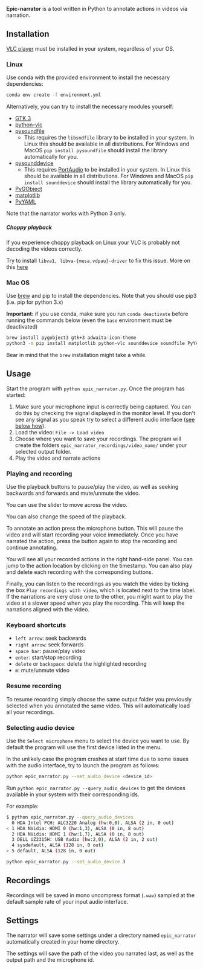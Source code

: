 **Epic-narrator** is a tool written in Python to annotate actions in videos via narration. 

## Installation

[VLC player](https://www.videolan.org/vlc/) must be installed in your system, regardless of your OS.


### Linux

Use conda with the provided environment to install the necessary dependencies:

```bash
conda env create -f environment.yml
```

Alternatively, you can try to install the necessary modules yourself:

- [GTK 3](https://www.gtk.org/)
- [python-vlc](https://pypi.org/project/python-vlc/)
- [pysoundfile](https://pypi.org/project/PySoundFile/)
  - This requires the `libsndfile` library to be installed in your system. 
    In Linux this should be available in all distributions. For Windows and MacOS 
    `pip install pysoundfile` should install the library automatically for you. 
- [pysounddevice](https://pypi.org/project/sounddevice/)
   - This requires [PortAudio](http://www.portaudio.com/) to be installed in your system. 
     In Linux this should be available in all distributions. For Windows and MacOS 
    `pip install sounddevice` should install the library automatically for you.
- [PyGObject](https://pypi.org/project/PyGObject/)
- [matplotlib](https://pypi.org/project/matplotlib/)
- [PyYAML](https://pypi.org/project/PyYAML/)

Note that the narrator works with Python 3 only. 

##### Choppy playback

If you experience choppy playback on Linux your VLC is probably not decoding the videos correctly.

Try to install `libva1, libva-{mesa,vdpau}-driver` to fix this issue. More on this [here](https://wiki.archlinux.org/index.php/Hardware_video_acceleration)

### Mac OS

Use [brew](https://brew.sh/) and pip to install the dependencies. 
Note that you should use pip3 (i.e. pip for python 3.x)

**Important:** if you use conda, make sure you run `conda deactivate` before running the commands below 
(even the `base` environment must be deactivated)

```bash
brew install pygobject3 gtk+3 adwaita-icon-theme
python3 -m pip install matplotlib python-vlc sounddevice soundfile PyYAML
```

Bear in mind that the `brew` installation might take a while.


## Usage

Start the program with `python epic_narrator.py`. Once the program has started:

1. Make sure your microphone input is correctly being captured. You can do this by checking the signal
   displayed in the monitor level. If you don't see any signal as you speak try to select a different audio
   interface ([see below how](#Selecting-audio-interface)).
2. Load the video: `File -> Load video`
3. Choose where you want to save your recordings. The program will create the folders 
   `epic_narrator_recordings/video_name/` under your selected output folder.
4. Play the video and narrate actions 
 
### Playing and recording 

Use the playback buttons to pause/play the video, as well as seeking backwards and forwards and mute/unmute 
the video. 

You can use the slider to move across the  video. 

You can also change the speed of the playback.

To annotate an action press the microphone button. 
This will pause the video and will start recording your voice immediately. Once you have narrated the action, press 
the button again to stop the recording and continue annotating.

You will see all your recorded actions in the right hand-side panel. You can jump to the action location by clicking 
on the timestamp. You can also play and delete each recording with the corresponding buttons.

Finally, you can listen to the recordings as you watch the video by ticking the box `Play recordings with video`, which 
is located next to the time label. 
If the narrations are very close one to the other, you might want to play the video at a slower speed when you play the recording.
This will keep the narrations aligned with the video. 

### Keyboard shortcuts

- `left arrow`: seek backwards
- `right arrow`: seek forwards
- `space bar`: pause/play video
- `enter`: start/stop recording
- `delete` or `backspace`: delete the highlighted recording
- `m`: mute/unmute video
 
### Resume recording

To resume recording simply choose the same output folder you previously selected when you annotated the same video. 
This will automatically load all your recordings.

### Selecting audio device

Use the `Select microphone` menu to select the device you want to use. 
By default the program will use the first device listed in the menu.

In the unlikely case the program crashes at start time due to some issues with the audio interface, try to launch the
program as follows:
 
 ```bash
python epic_narrator.py --set_audio_device <device_id>
 ```
 
Run `python epic_narrator.py --query_audio_devices` to get the devices available in your system with their corresponding ids.

For example:

```bash
$ python epic_narrator.py --query_audio_devices
  0 HDA Intel PCH: ALC3220 Analog (hw:0,0), ALSA (2 in, 0 out)
< 1 HDA NVidia: HDMI 0 (hw:1,3), ALSA (0 in, 8 out)
  2 HDA NVidia: HDMI 1 (hw:1,7), ALSA (0 in, 8 out)
  3 DELL UZ2315H: USB Audio (hw:2,0), ALSA (2 in, 2 out)
  4 sysdefault, ALSA (128 in, 0 out)
> 5 default, ALSA (128 in, 0 out)
```

```bash
python epic_narrator.py --set_audio_device 3
```   

## Recordings

Recordings will be saved in mono uncompress format (`.wav`) sampled at the default sample rate of
your input audio interface.

## Settings

The narrator will save some settings under a directory named `epic_narrator` automatically created in your home directory.

The settings will save the path of the video you narrated last, as well as the output path and the microphone id. 